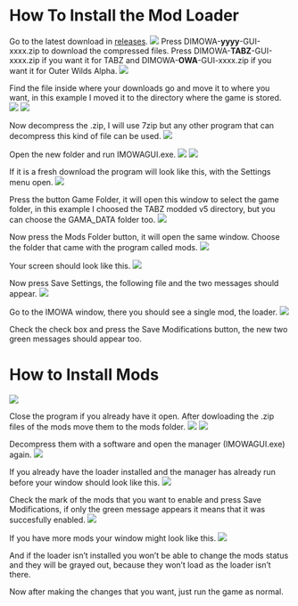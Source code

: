 # How To Install the Mod Loader
Go to the latest download in [releases](https://github.com/ShoosGun/DIMOWA/releases).
<img src="https://github.com/ShoosGun/DIMOWA/blob/main/Icon%20and%20other%20images/IMOWAGUI_Tutorial/1.png" >
Press DIMOWA-**yyyy**-GUI-xxxx.zip to download the compressed files. Press DIMOWA-**TABZ**-GUI-xxxx.zip if you want it for TABZ and DIMOWA-**OWA**-GUI-xxxx.zip if you want it for Outer Wilds Alpha.
<img src="https://github.com/ShoosGun/DIMOWA/blob/main/Icon%20and%20other%20images/IMOWAGUI_Tutorial/2.png" >

Find the file inside where your downloads go and move it to where you want, in this example I moved it to the directory where the game is stored.
<img src="https://github.com/ShoosGun/DIMOWA/blob/main/Icon%20and%20other%20images/IMOWAGUI_Tutorial/3.png" >
<img src="https://github.com/ShoosGun/DIMOWA/blob/main/Icon%20and%20other%20images/IMOWAGUI_Tutorial/4.png" >

Now decompress the .zip, I will use 7zip but any other program that can decompress this kind of file can be used.
<img src="https://github.com/ShoosGun/DIMOWA/blob/main/Icon%20and%20other%20images/IMOWAGUI_Tutorial/5.png" >

Open the new folder and run IMOWAGUI.exe.
<img src="https://github.com/ShoosGun/DIMOWA/blob/main/Icon%20and%20other%20images/IMOWAGUI_Tutorial/6.png" >
<img src="https://github.com/ShoosGun/DIMOWA/blob/main/Icon%20and%20other%20images/IMOWAGUI_Tutorial/7.png" >

If it is a fresh download the program will look like this, with the Settings menu open.
<img src="https://github.com/ShoosGun/DIMOWA/blob/main/Icon%20and%20other%20images/IMOWAGUI_Tutorial/8.png" >

Press the button Game Folder, it will open this window to select the game folder, in this example I choosed the TABZ modded v5 directory, but you can choose the GAMA_DATA folder too.
<img src="https://github.com/ShoosGun/DIMOWA/blob/main/Icon%20and%20other%20images/IMOWAGUI_Tutorial/9.png" >

Now press the Mods Folder button, it will open the same window. Choose the folder that came with the program called mods.
<img src="https://github.com/ShoosGun/DIMOWA/blob/main/Icon%20and%20other%20images/IMOWAGUI_Tutorial/10.png" >

Your screen should look like this.
<img src="https://github.com/ShoosGun/DIMOWA/blob/main/Icon%20and%20other%20images/IMOWAGUI_Tutorial/11.png" >

Now press Save Settings, the following file and the two messages should appear.
<img src="https://github.com/ShoosGun/DIMOWA/blob/main/Icon%20and%20other%20images/IMOWAGUI_Tutorial/12.png" >

Go to the IMOWA window, there you should see a single mod, the loader.
<img src="https://github.com/ShoosGun/DIMOWA/blob/main/Icon%20and%20other%20images/IMOWAGUI_Tutorial/13.png" >

Check the check box and press the Save Modifications button, the new two green messages should appear too.

# How to Install Mods

<img src="https://github.com/ShoosGun/DIMOWA/blob/main/Icon%20and%20other%20images/IMOWAGUI_Tutorial/14.png" >

Close the program if you already have it open. After dowloading the .zip files of the mods move them to the mods folder.
<img src="https://github.com/ShoosGun/DIMOWA/blob/main/Icon%20and%20other%20images/IMOWAGUI_Tutorial/15.png" >
<img src="https://github.com/ShoosGun/DIMOWA/blob/main/Icon%20and%20other%20images/IMOWAGUI_Tutorial/16.png" >

Decompress them with a software and open the manager (IMOWAGUI.exe) again.
<img src="https://github.com/ShoosGun/DIMOWA/blob/main/Icon%20and%20other%20images/IMOWAGUI_Tutorial/17.png" >

If you already have the loader installed and the manager has already run before your window should look like this.
<img src="https://github.com/ShoosGun/DIMOWA/blob/main/Icon%20and%20other%20images/IMOWAGUI_Tutorial/18.png" >

Check the mark of the mods that you want to enable and press Save Modifications, if only the green message appears it means that it was succesfully enabled.
<img src="https://github.com/ShoosGun/DIMOWA/blob/main/Icon%20and%20other%20images/IMOWAGUI_Tutorial/19.png" >

If you have more mods your window might look like this.
<img src="https://github.com/ShoosGun/DIMOWA/blob/main/Icon%20and%20other%20images/IMOWAGUI_Tutorial/20.png" >

And if the loader isn’t installed you won’t be able to change the mods status and they will be grayed out, because they won’t load as the loader isn’t there.

Now after making the changes that you want, just run the game as normal.
